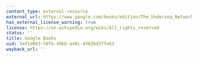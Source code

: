 ```yaml
---
content_type: external-resource
external_url: https://www.google.com/books/edition/The_Undersea_Network/NtGqCAAAQBAJ?hl=en&gbpv=1
has_external_license_warning: true
license: https://en.wikipedia.org/wiki/All_rights_reserved
status: ''
title: Google Books
uid: 3af1d083-58fb-49b8-a48c-4383bd3ffe63
wayback_url: ''
---
```

